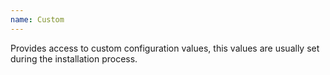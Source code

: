 ```yaml
---
name: Custom
---
```


Provides access to custom configuration values, this values are usually set during the installation process.